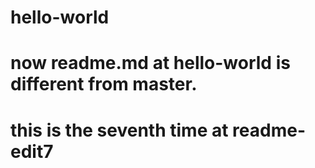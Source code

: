 # hello-world
# now readme.md at hello-world is different from master.
# this is the seventh time at readme-edit7
